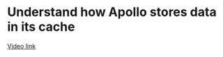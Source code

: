 # Understand how Apollo stores data in its cache

[Video link](https://www.egghead.io/lessons/egghead-understand-how-apollo-stores-data-in-its-cache?pl=synchronize-client-and-server-state-in-react-using-apollo-client-a45b3b89)

